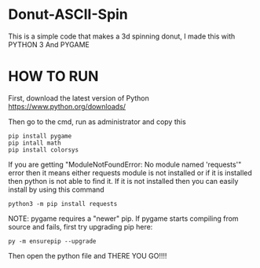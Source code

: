 # Donut-ASCII-Spin

This is a simple code that makes a 3d spinning donut,
I made this with PYTHON 3 And PYGAME

# HOW TO RUN

First, download the latest version of Python
<https://www.python.org/downloads/>

Then go to the cmd, run as administrator and copy this

```
pip install pygame
pip intall math
pip install colorsys
```

If you are getting "ModuleNotFoundError: No module named 'requests'" error then it means either requests module is not installed or if it is installed then python is not able to find it. If it is not installed then you can easily install by using this command

```
python3 -m pip install requests
```

NOTE: pygame requires a "newer" pip. If pygame starts compiling from source and fails, first try upgrading pip here:

```
py -m ensurepip --upgrade
```

Then open the python file and THERE YOU GO!!!!
